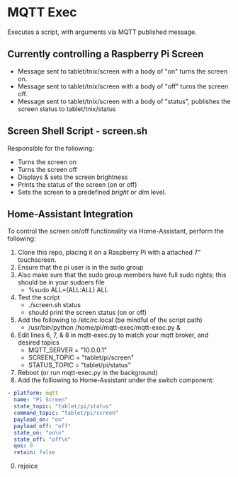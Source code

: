 # MQTT Exec
Executes a script, with arguments via MQTT published message. 

## Currently controlling a Raspberry Pi Screen

* Message sent to tablet/tnix/screen with a body of "on" turns the screen on.
* Message sent to tablet/tnix/screen with a body of "off" turns the screen off.
* Message sent to tablet/tnix/screen with a body of "status", publishes the screen status to tablet/tnix/status

## Screen Shell Script - screen.sh

Responsible for the following:

* Turns the screen on
* Turns the screen off
* Displays & sets the screen brightness
* Prints the status of the screen (on or off)
* Sets the screen to a predefined *bright* or *dim* level.

## Home-Assistant Integration

To control the screen on/off functionality via Home-Assistant, perform the following:

1. Clone this repo, placing it on a Raspberry Pi with a attached 7" touchscreen.
1. Ensure that the pi user is in the sudo group
1. Also make sure that the sudo group members have full sudo rights; this should be in your sudoers file
	-  %sudo	ALL=(ALL:ALL) ALL
0. Test the script
	- ./screen.sh status
	- should print the screen status (on or off)
0. Add the following to /etc/rc.local  (be mindful of the script path)
	- /usr/bin/python /home/pi/mqtt-exec/mqtt-exec.py &
0. Edit lines 6, 7, & 8 in mqtt-exec.py to match your mqtt broker, and desired topics
	- MQTT_SERVER = "10.0.0.1"
	- SCREEN_TOPIC = "tablet/pi/screen"
	- STATUS_TOPIC = "tablet/pi/status"
0. Reboot (or run mqtt-exec.py in the background)
0. Add the folllowing to Home-Assistant under the switch component:
```yaml
- platform: mqtt
  name: "Pi Screen"
  state_topic: "tablet/pi/status"
  command_topic: "tablet/pi/screen"
  payload_on: "on"
  payload_off: "off"
  state_on: "on\n"
  state_off: "off\n"
  qos: 0
  retain: false
```
0. rejoice
